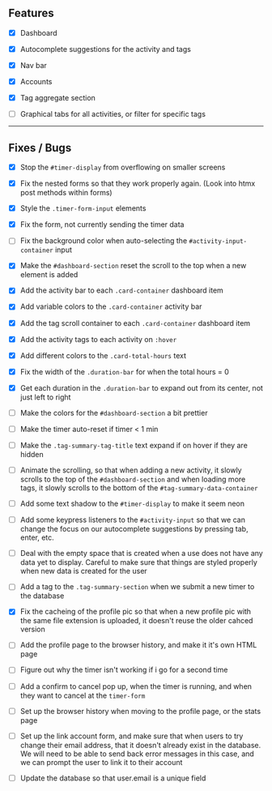 ## Features

- [x] Dashboard

- [x] Autocomplete suggestions for the activity and tags

- [x] Nav bar

- [x] Accounts

- [x] Tag aggregate section

- [ ] Graphical tabs for all activities, or filter for specific tags

---

## Fixes / Bugs

- [x] Stop the `#timer-display` from overflowing on smaller screens

- [x] Fix the nested forms so that they work properly again. (Look into htmx post methods within forms)

- [x] Style the `.timer-form-input` elements

- [x] Fix the form, not currently sending the timer data

- [ ] Fix the background color when auto-selecting the `#activity-input-container` input

- [x] Make the `#dashboard-section` reset the scroll to the top when a new element is added

- [x] Add the activity bar to each `.card-container` dashboard item

- [x] Add variable colors to the `.card-container` activity bar

- [x] Add the tag scroll container to each `.card-container` dashboard item

- [x] Add the activity tags to each activity on `:hover`

- [x] Add different colors to the `.card-total-hours` text

- [x] Fix the width of the `.duration-bar` for when the total hours = 0

- [x] Get each duration in the `.duration-bar` to expand out from its center, not just left to right

- [ ] Make the colors for the `#dashboard-section` a bit prettier

- [ ] Make the timer auto-reset if timer < 1 min

- [ ] Make the `.tag-summary-tag-title` text expand if on hover if they are hidden

- [ ] Animate the scrolling, so that when adding a new activity, it slowly scrolls to the top of the `#dashboard-section` and when loading more tags, it slowly scrolls to the bottom of the `#tag-summary-data-container`

- [ ] Add some text shadow to the `#timer-display` to make it seem neon

- [ ] Add some keypress listeners to the `#activity-input` so that we can change the focus on our autocomplete suggestions by pressing tab, enter, etc.

- [ ] Deal with the empty space that is created when a use does not have any data yet to display. Careful to make sure that things are styled properly when new data is created for the user

- [ ] Add a tag to the `.tag-summary-section` when we submit a new timer to the database

- [x] Fix the cacheing of the profile pic so that when a new profile pic with the same file extension is uploaded, it doesn't reuse the older cahced version

- [ ] Add the profile page to the browser history, and make it it's own HTML page

- [ ] Figure out why the timer isn't working if i go for a second time

- [ ] Add a confirm to cancel pop up, when the timer is running, and when they want to cancel at the `timer-form`

- [ ] Set up the browser history when moving to the profile page, or the stats page

- [ ] Set up the link account form, and make sure that when users to try change their email address, that it doesn't already exist in the database. We will need to be able to send back error messages in this case, and we can prompt the user to link it to their account

- [ ] Update the database so that user.email is a unique field
